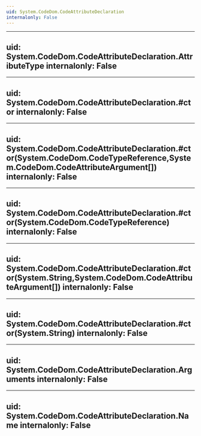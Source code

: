 ```yaml
---
uid: System.CodeDom.CodeAttributeDeclaration
internalonly: False
---
```


---
uid: System.CodeDom.CodeAttributeDeclaration.AttributeType
internalonly: False
---

---
uid: System.CodeDom.CodeAttributeDeclaration.#ctor
internalonly: False
---

---
uid: System.CodeDom.CodeAttributeDeclaration.#ctor(System.CodeDom.CodeTypeReference,System.CodeDom.CodeAttributeArgument[])
internalonly: False
---

---
uid: System.CodeDom.CodeAttributeDeclaration.#ctor(System.CodeDom.CodeTypeReference)
internalonly: False
---

---
uid: System.CodeDom.CodeAttributeDeclaration.#ctor(System.String,System.CodeDom.CodeAttributeArgument[])
internalonly: False
---

---
uid: System.CodeDom.CodeAttributeDeclaration.#ctor(System.String)
internalonly: False
---

---
uid: System.CodeDom.CodeAttributeDeclaration.Arguments
internalonly: False
---

---
uid: System.CodeDom.CodeAttributeDeclaration.Name
internalonly: False
---
